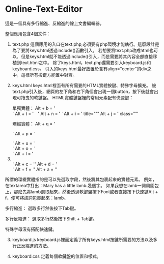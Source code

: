 # Online-Text-Editor
這是一個具有多行縮進、反縮進的線上文書編輯器。

整個應用包含4個文件：

1. text.php
  這個應用的入口在text.php,必須要有php環境才能執行。這麼設計是為了要將keys.html透過include()函數引入。
  若想要將text.php改成html也可以，但是keys.html就不能透過include()引入，而是需要將其內容全部直接移植到text.html之中。
  除了keys.html，text.php還需要引入keyboard.js和keyboard.css。
  引入的keys.html最好放置於含有align="center"的div之中，這樣所有按鍵方能置中對齊。

2. keys.html
  keys.html裡面有所有需要的HTML實體按鍵、特殊字母擴充。
  被text.php引入後，網頁的左下角和右下角個會出現一個button，按下後就會出現可拖曳的軟鍵盤。
  HTML實體鍵盤裡的常用元素配有快速鍵：

    單獨實體：
      Alt + b = '<br>'
      Alt + t = '&emsp;'
      Alt + n = '&nbsp;'
      Alt + i = ' title=""'
      Alt + j = ' class=""'

    環綴實體：
      Alt + q = '<blockquote></blockquote>'
      Alt + p = '<p></p>'
      Alt + u = '<ul></ul>'
      Alt + o = '<ol></ol>'
      Alt + l = '<li></li>'
      Alt + c = '<code></code>'
      Alt + d = '<div></div>'
      Alt + f = '<font></font>'
      Alt + a = '<a href=""></a>'

  所謂的環綴實體指的是可以先選取字段，然後將其包裹起來的實體元素。
  例如，在textarea中打出：Mary has a little lamb.幾個字。
  如果我想在lamb一詞周圍包上<font></font>，那麼先將lamb選取起來，然後透過軟鍵盤按下Font或者直接按下快速鍵Alt + f，便可將該詞包裹起來：<font>lamb</font>。
  
  多行縮進：
    選取多行然後按下Tab鍵。

  多行反縮進：
    選取多行然後按下Shift + Tab鍵。

  特殊字母沒有搭配快速鍵。

3. keyboard.js
  keyboard.js裡面定義了所有keys.html按鍵所需要的方法以及多行正反縮進的方法。

4. keyboard.css
  定義每個軟鍵盤的位置和樣式。
